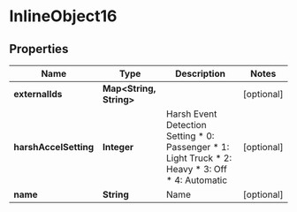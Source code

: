 
# InlineObject16

## Properties
Name | Type | Description | Notes
------------ | ------------- | ------------- | -------------
**externalIds** | **Map&lt;String, String&gt;** |  |  [optional]
**harshAccelSetting** | **Integer** | Harsh Event Detection Setting * 0: Passenger * 1: Light Truck * 2: Heavy * 3: Off * 4: Automatic |  [optional]
**name** | **String** | Name |  [optional]



